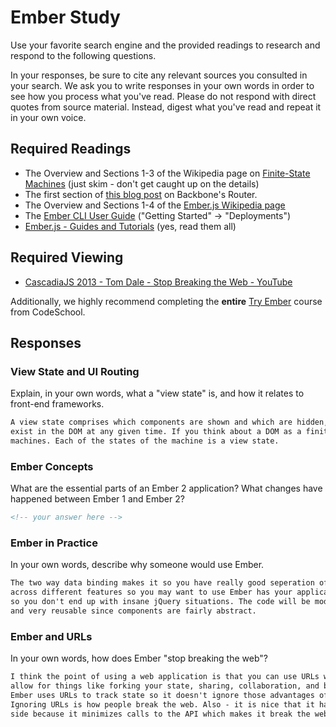 # Ember Study

Use your favorite search engine and the provided readings to research and
respond to the following questions.

In your responses, be sure to cite any relevant sources you consulted in your
search. We ask you to write responses in your own words in order to see how you
process what you've read. Please do not respond with direct quotes from source
material. Instead, digest what you've read and repeat it in your own voice.

## Required Readings

-   The Overview and Sections 1-3 of the Wikipedia page on [Finite-State Machines](https://en.wikipedia.org/wiki/Finite-state_machine)
    (just skim - don't get caught up on the details)
-   The first section of [this blog post](http://pragmatic-backbone.com/routing-and-controllers) on
    Backbone's Router.
-   The Overview and Sections 1-4 of the [Ember.js Wikipedia page](https://en.wikipedia.org/wiki/Ember.js)
-   The [Ember CLI User Guide](http://ember-cli.com/user-guide/)
    ("Getting Started" -> "Deployments")
-   [Ember.js - Guides and Tutorials](https://guides.emberjs.com/v2.4.0/) (yes,
    read them all)

## Required Viewing

-   [CascadiaJS 2013 - Tom Dale - Stop Breaking the Web - YouTube](https://www.youtube.com/watch?v=BQ6at0addi4)

Additionally, we highly recommend completing the **entire** [Try
Ember](https://www.codeschool.com/courses/try-ember) course from CodeSchool.

## Responses

### View State and UI Routing

Explain, in your own words, what a "view state" is, and how it relates to
 front-end frameworks.

```md
A view state comprises which components are shown and which are hidden, or which
exist in the DOM at any given time. If you think about a DOM as a finite state
machines. Each of the states of the machine is a view state.
```

### Ember Concepts

What are the essential parts of an Ember 2 application?
What changes have happened between Ember 1 and Ember 2?

```md
<!-- your answer here -->
```

### Ember in Practice

In your own words, describe why someone would use Ember.

```md
The two way data binding makes it so you have really good seperation of concerns
across different features so you may want to use Ember has your application scales
so you don't end up with insane jQuery situations. The code will be modular
and very reusable since components are fairly abstract.
```

### Ember and URLs

In your own words, how does Ember "stop breaking the web"?

```md
I think the point of using a web application is that you can use URLs which
allow for things like forking your state, sharing, collaboration, and bookmarking.
Ember uses URLs to track state so it doesn't ignore those advantages of web apps.
Ignoring URLs is how people break the web. Also - it is nice that it has an MVC on the client
side because it minimizes calls to the API which makes it break the web less.
```
